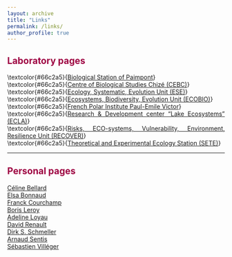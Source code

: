 ```yaml
---
layout: archive
title: "Links"
permalink: /links/
author_profile: true
---
```

<style> body {text-align: justify} </style> <!-- Justify text. -->

## <span style="color:#9e0142">**Laboratory pages**</span>
\textcolor{#66c2a5}{<a href="https://paimpont.univ-rennes1.fr/" target="_blank">Biological Station of Paimpont</a>}  
\textcolor{#66c2a5}{<a href="https://www.cebc.cnrs.fr/" target="_blank">Centre of Biological Studies Chizé (CEBC)</a>}  
\textcolor{#66c2a5}{<a href="https://www.ese.universite-paris-saclay.fr/en/homepage/" target="_blank">Ecology, Systematic, Evolution Unit (ESE)</a>}  
\textcolor{#66c2a5}{<a href="https://ecobio.univ-rennes1.fr/" target="_blank">Ecosystems, Biodiversity, Evolution Unit (ECOBIO)</a>}  
\textcolor{#66c2a5}{<a href="https://www.institut-polaire.fr/language/fr/" target="_blank">French Polar Institute Paul-Emile Victor</a>}  
\textcolor{#66c2a5}{<a href="https://professionnels.ofb.fr/fr/pole-ecla-ecosystemes-lacustres" target="_blank">Research & Development center “Lake Ecosystems” (ECLA)</a>}   
\textcolor{#66c2a5}{<a href="https://www6.paca.inrae.fr/recover/" target="_blank">Risks, ECO-systems, Vulnerability, Environment, Resilience Unit (RECOVER)</a>}  
\textcolor{#66c2a5}{<a href="https://sete-moulis-cnrs.fr/fr/" target="_blank">Theoretical and Experimental Ecology Station (SETE)</a>}

------

## <span style="color:#9e0142">**Personal pages**</span>
[Céline Bellard](https://celinebellard.wordpress.com/)  
[Elsa Bonnaud](https://elsabonnaud.fr/)  
[Franck Courchamp](https://www.biodiversitydynamics.fr/)  
[Boris Leroy](http://borisleroy.com/)  
[Adeline Loyau](http://www.adeline-loyau.net/)  
[David Renault](https://www.iufrance.fr/les-membres-de-liuf/membre/1660-david-renault.html)  
[Dirk S. Schmeller](http://dirk.die-schmellers.de/Publications/publications_new.htm)  
[Arnaud Sentis](https://arnaudsentis.com/)  
[Sébastien Villéger](http://villeger.sebastien.free.fr/)